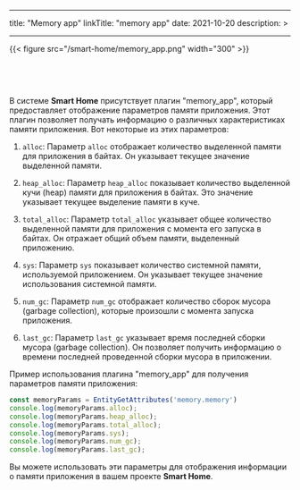 
---
title: "Memory app"
linkTitle: "memory app"
date: 2021-10-20
description: >
  
---

{{< figure src="/smart-home/memory_app.png" width="300" >}}

&nbsp;

&nbsp;

В системе **Smart Home** присутствует плагин "memory_app", который предоставляет отображение параметров памяти приложения. 
Этот плагин позволяет получать информацию о различных характеристиках памяти приложения. Вот некоторые из этих параметров:

1. `alloc`: Параметр `alloc` отображает количество выделенной памяти для приложения в байтах. Он указывает текущее значение 
 выделенной памяти.

2. `heap_alloc`: Параметр `heap_alloc` показывает количество выделенной кучи (heap) памяти для приложения в байтах. Это 
значение указывает текущее выделение памяти в куче.

3. `total_alloc`: Параметр `total_alloc` указывает общее количество выделенной памяти для приложения с момента его запуска 
в байтах. Он отражает общий объем памяти, выделенный приложению.

4. `sys`: Параметр `sys` показывает количество системной памяти, используемой приложением. Он указывает текущее значение 
использования системной памяти.

5. `num_gc`: Параметр `num_gc` отображает количество сборок мусора (garbage collection), которые произошли с момента 
запуска приложения.

6. `last_gc`: Параметр `last_gc` указывает время последней сборки мусора (garbage collection). Он позволяет получить 
информацию о времени последней проведенной сборки мусора в приложении.

Пример использования плагина "memory_app" для получения параметров памяти приложения:

```javascript
const memoryParams = EntityGetAttributes('memory.memory')
console.log(memoryParams.alloc);
console.log(memoryParams.heap_alloc);
console.log(memoryParams.total_alloc);
console.log(memoryParams.sys);
console.log(memoryParams.num_gc);
console.log(memoryParams.last_gc);
```

Вы можете использовать эти параметры для отображения информации о памяти приложения в вашем проекте **Smart Home**.

